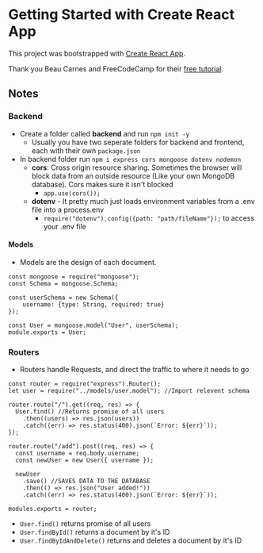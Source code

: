 # Getting Started with Create React App

This project was bootstrapped with [Create React App](https://github.com/facebook/create-react-app).

Thank you Beau Carnes and FreeCodeCamp for their [free tutorial](https://youtu.be/7CqJlxBYj-M).

## Notes

### Backend

- Create a folder called **backend** and run `npm init -y`
  - Usually you have two seperate folders for backend and frontend, each with their own `package.json`
- In backend folder run `npm i express cors mongoose dotenv nodemon`
  - **cors**: Cross origin resource sharing. Sometimes the browser will block data from an outside resource (Like your own MongoDB database). Cors makes sure it isn't blocked
    - `app.use(cors());`
  - **dotenv** - It pretty much just loads environment variables from a .env file into a process.env
    - `require("dotenv").config({path: "path/fileName"});` to access your .env file

#### Models

- Models are the design of each document.

```
const mongoose = require("mongoose");
const Schema = mongoose.Schema;

const userSchema = new Schema({
    username: {type: String, required: true}
});

const User = mongoose.model("User", userSchema);
module.exports = User;
```

### Routers

- Routers handle Requests, and direct the traffic to where it needs to go

```
const router = require("express").Router();
let user = require("../models/user.model"); //Import relevent schema

router.route("/").get((req, res) => {
  User.find() //Returns promise of all users
    .then((users) => res.json(users))
    .catch((err) => res.status(400).json(`Error: ${err}`));
});

router.route("/add").post((req, res) => {
  const username = req.body.username;
  const newUser = new User({ username });

  newUser
    .save() //SAVES DATA TO THE DATABASE
    .then(() => res.json("User added!"))
    .catch((err) => res.status(400).json(`Error: ${err}`));

modules.exports = router;
```

- `User.find()` returns promise of all users
- `User.findById()` returns a document by it's ID
- `User.findByIdAndDelete()` returns and deletes a document by it's ID
